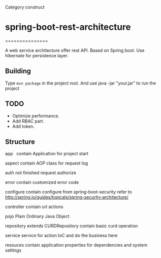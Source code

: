 




Category construct


      
# spring-boot-rest-architecture
===============

A web service architecture offer rest API.
Based on Spring boot.
Use hibernate for persistence layer.

Building
--------

Type `mvn package` in the project root. And use java -jar "your.jar" to run the project

TODO
----

* Optimize performance.
* Add RBAC part.
* Add token.

Structure
---------
app     contain Application for project start    

aspect  contain AOP class for request log  

auth    not finished request authorize  

error   contain customized error code  

configure    contain configure from spring-boot-security refer to   
                    http://spring.io/guides/topicals/spring-security-architecture/   

controller   contain url actions  

pojo         Plain Ordinary Java Object  

repository   extends CURDRepository contain basic curd operation  

service      service for action IoC and do the business here  

resouces     contain application properties for dependencies and system settings    
